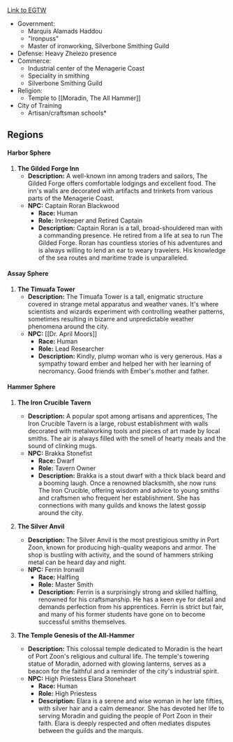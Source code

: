 [Link to EGTW](https://www.dndbeyond.com/sources/egtw/wildemount-gazetteer-menagerie-coast#PortZoon)

* Government:
	* Marquis Alamads Haddou
	* "Ironpuss"
	* Master of ironworking, Silverbone Smithing Guild
* Defense: Heavy Zhelezo presence
* Commerce:
	* Industrial center of the Menagerie Coast
	* Speciality in smithing
	* Silverbone Smithing Guild
* Religion:
	* Temple to [[Moradin, The All Hammer]] 
* City of Training
	* Artisan/craftsman schools*

## Regions

#### Harbor Sphere

1. **The Gilded Forge Inn**
    - **Description:** A well-known inn among traders and sailors, The Gilded Forge offers comfortable lodgings and excellent food. The inn's walls are decorated with artifacts and trinkets from various parts of the Menagerie Coast.
    - **NPC:** Captain Roran Blackwood
        - **Race:** Human
        - **Role:** Innkeeper and Retired Captain
        - **Description:** Captain Roran is a tall, broad-shouldered man with a commanding presence. He retired from a life at sea to run The Gilded Forge. Roran has countless stories of his adventures and is always willing to lend an ear to weary travelers. His knowledge of the sea routes and maritime trade is unparalleled.

#### Assay Sphere

1. **The Timuafa Tower**
    - **Description:** The Timuafa Tower is a tall, enigmatic structure covered in strange metal apparatus and weather vanes. It's where scientists and wizards experiment with controlling weather patterns, sometimes resulting in bizarre and unpredictable weather phenomena around the city.
    - **NPC:** [[Dr. April Moors]]
        - **Race:** Human
        - **Role:** Lead Researcher
        - **Description:** Kindly, plump woman who is very generous. Has a sympathy toward ember and helped her with her learning of necromancy. Good friends with Ember's mother and father.

#### Hammer Sphere

1. **The Iron Crucible Tavern**
    
    - **Description:** A popular spot among artisans and apprentices, The Iron Crucible Tavern is a large, robust establishment with walls decorated with metalworking tools and pieces of art made by local smiths. The air is always filled with the smell of hearty meals and the sound of clinking mugs.
    - **NPC:** Brakka Stonefist
        - **Race:** Dwarf
        - **Role:** Tavern Owner
        - **Description:** Brakka is a stout dwarf with a thick black beard and a booming laugh. Once a renowned blacksmith, she now runs The Iron Crucible, offering wisdom and advice to young smiths and craftsmen who frequent her establishment. She has connections with many guilds and knows the latest gossip around the city.
2. **The Silver Anvil**
    - **Description:** The Silver Anvil is the most prestigious smithy in Port Zoon, known for producing high-quality weapons and armor. The shop is bustling with activity, and the sound of hammers striking metal can be heard day and night.
    - **NPC:** Ferrin Ironwill
        - **Race:** Halfling
        - **Role:** Master Smith
        - **Description:** Ferrin is a surprisingly strong and skilled halfling, renowned for his craftsmanship. He has a keen eye for detail and demands perfection from his apprentices. Ferrin is strict but fair, and many of his former students have gone on to become successful smiths themselves.
3. **The Temple Genesis of the All-Hammer**
    
    - **Description:** This colossal temple dedicated to Moradin is the heart of Port Zoon's religious and cultural life. The temple's towering statue of Moradin, adorned with glowing lanterns, serves as a beacon for the faithful and a reminder of the city's industrial spirit.
    - **NPC:** High Priestess Elara Stoneheart
        - **Race:** Human
        - **Role:** High Priestess
        - **Description:** Elara is a serene and wise woman in her late fifties, with silver hair and a calm demeanor. She has devoted her life to serving Moradin and guiding the people of Port Zoon in their faith. Elara is deeply respected and often mediates disputes between the guilds and the marquis.
